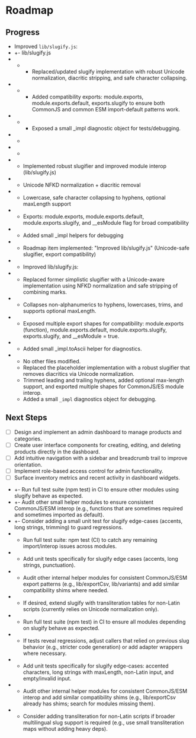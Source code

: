 # Roadmap

## Progress

- Improved `lib/slugify.js`:
- +- lib/slugify.js
- +  - Replaced/updated slugify implementation with robust Unicode normalization, diacritic stripping, and safe character collapsing.
- +  - Added compatibility exports: module.exports, module.exports.default, exports.slugify to ensure both CommonJS and common ESM import-default patterns work.
- +  - Exposed a small _impl diagnostic object for tests/debugging.
- +
- +
- - Implemented robust slugifier and improved module interop (lib/slugify.js)
- - Unicode NFKD normalization + diacritic removal
- - Lowercase, safe character collapsing to hyphens, optional maxLength support
- - Exports: module.exports, module.exports.default, module.exports.slugify, and __esModule flag for broad compatibility
- - Added small _impl helpers for debugging
- - Roadmap item implemented: "Improved lib/slugify.js" (Unicode-safe slugifier, export compatibility)
- - Improved lib/slugify.js:
- - Replaced former simplistic slugifier with a Unicode-aware implementation using NFKD normalization and safe stripping of combining marks.
- - Collapses non-alphanumerics to hyphens, lowercases, trims, and supports optional maxLength.
- - Exposed multiple export shapes for compatibility: module.exports (function), module.exports.default, module.exports.slugify, exports.slugify, and __esModule = true.
- - Added small _impl.toAscii helper for diagnostics.
- - No other files modified.
  - Replaced the placeholder implementation with a robust slugifier that removes diacritics via Unicode normalization.
  - Trimmed leading and trailing hyphens, added optional max-length support, and exported multiple shapes for CommonJS/ES module interop.
  - Added a small `_impl` diagnostics object for debugging.

## Next Steps

- [ ] Design and implement an admin dashboard to manage products and categories.
- [ ] Create user interface components for creating, editing, and deleting products directly in the dashboard.
- [ ] Add intuitive navigation with a sidebar and breadcrumb trail to improve orientation.
- [ ] Implement role-based access control for admin functionality.
- [ ] Surface inventory metrics and recent activity in dashboard widgets.
- +- Run full test suite (npm test) in CI to ensure other modules using slugify behave as expected.
- +- Audit other small helper modules to ensure consistent CommonJS/ESM interop (e.g., functions that are sometimes required and sometimes imported as default).
- +- Consider adding a small unit test for slugify edge-cases (accents, long strings, trimming) to guard regressions.
- - Run full test suite: npm test (CI) to catch any remaining import/interop issues across modules.
- - Add unit tests specifically for slugify edge cases (accents, long strings, punctuation).
- - Audit other internal helper modules for consistent CommonJS/ESM export patterns (e.g., lib/exportCsv, lib/variants) and add similar compatibility shims where needed.
- - If desired, extend slugify with transliteration tables for non-Latin scripts (currently relies on Unicode normalization only).
- - Run full test suite (npm test) in CI to ensure all modules depending on slugify behave as expected.
- - If tests reveal regressions, adjust callers that relied on previous slug behavior (e.g., stricter code generation) or add adapter wrappers where necessary.
- - Add unit tests specifically for slugify edge-cases: accented characters, long strings with maxLength, non-Latin input, and empty/invalid input.
- - Audit other internal helper modules for consistent CommonJS/ESM interop and add similar compatibility shims (e.g., lib/exportCsv already has shims; search for modules missing them).
- - Consider adding transliteration for non-Latin scripts if broader multilingual slug support is required (e.g., use small transliteration maps without adding heavy deps).
